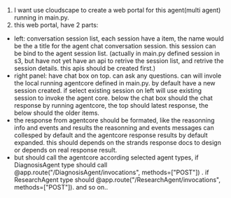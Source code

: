 1. I want use cloudscape to create a web portal for this agent(multi agent) running in main.py.
2. this web portal, have 2 parts: 
- left: conversation session list, each session have a item, the name would be the a title for the agent chat conversation session. this session can be bind to the agent session list. (actually in main.py defined session in s3, but have not yet have an api to retrive the session list, and retrive the session details. this apis should be created first.)
- right panel: have chat box on top. can ask any questions. can will invole the local running agentcore defined in main.py. by default have a new session created. if select existing session on left will use existing session to invoke the agent core. below the chat box should the chat response by running agentcore, the top should latest response, the below should the older items. 
- the response from agentcore should be formated, like the reasonning info and events and results the reasonning and events messages can collesped by default and the agentcore response results by default expanded. this should depends on the strands response docs to design or depends on real response result.
- but should call the agentcore according selected agent types, if DiagnosisAgent type should call @app.route("/DiagnosisAgent/invocations", methods=["POST"]) . if ResearchAgent type should @app.route("/ResearchAgent/invocations", methods=["POST"]). and so on..
